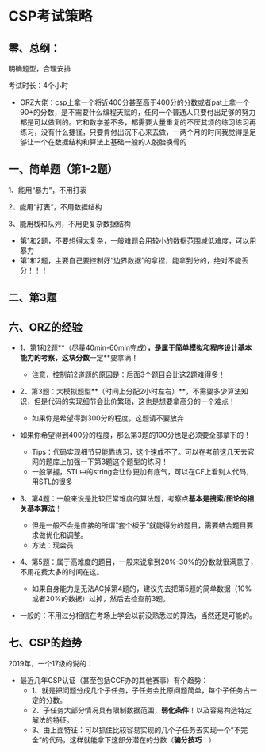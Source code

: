 # CSP考试策略



## 零、总纲：

明确题型，合理安排

考试时长：4个小时

- ORZ大佬：csp上拿一个将近400分甚至高于400分的分数或者pat上拿一个90+的分数，是不需要什么编程天赋的，任何一个普通人只要付出足够的努力都是可以做到的。它和数学差不多，都需要大量重复的不厌其烦的练习练习再练习，没有什么捷径，只要肯付出沉下心来去做，一两个月的时间我觉得是足够让一个在数据结构和算法上基础一般的人脱胎换骨的



## 一、简单题（第1-2题）

1、能用“暴力”，不用打表

2、能用“打表“，不用数据结构

3、能用栈和队列，不用更复杂数据结构



- 第1和2题，不要想得太复杂，一般难题会用较小的数据范围减低难度，可以用暴力
- 第1和2题，主要自己要控制好“边界数据”的拿捏，能拿到分的，绝对不能丢分！！！



## 二、第3题





## 六、ORZ的经验

- 1、第1和2题**（尽量40min-60min完成）**，是属于简单模拟和程序设计基本能力的考察，这块分数**一定**要拿满！
  
  - 注意，控制前2道题的原因是：后面3个题目会比这2题难得多！
- 2、第3题：大模拟题型**（时间上分配2小时左右）**，不需要多少算法知识，但是代码的实现细节会比价繁琐，这也是想要拿高分的一个难点！

  - 如果你是希望得到300分的程度，这题请不要放弃
- 如果你希望得到400分的程度，那么第3题的100分也是必须要全部拿下的！
  - Tips：代码实现细节只能靠练习，这个速成不了。可以在考前这几天去官网的题库上加强一下第3题这个题型的练习！
  - 一般掌握，STL中的string会让你更加有底气，可以在CF上看别人代码，用STL的很多
- 3、第4题：一般来说是比较正常难度的算法题，考察点**基本是搜索/图论的相关基本算法**！
  - 但是一般不会是直接的所谓“套个板子”就能得分的题目，需要结合题目要求做优化和调整。
  - 方法：现会员
- 4、第5题：属于高难度的题目，一般来说拿到20%-30%的分数就很满意了，不用花费太多的时间在这。
  - 如果自身能力是无法AC掉第4题的，建议先去把第5题的简单数据（10%或者20%的数据）过掉，然后去检查前3题。

- 一般的：不用过分相信在考场上学会以前没熟悉过的算法，当然还是可能的。






## 七、CSP的趋势

2019年，一个17级的说的：

- 最近几年CSP认证（甚至包括CCF办的其他赛事）有个趋势：
  - 1、就是把问题分成几个子任务，子任务会比原问题简单，每个子任务占一定的分数。
  - 2、子任务大部分情况具有限制数据范围，**弱化条件**！以及容易构造特定解法的特征。
  - 3、由上面特征：可以抓住比较容易实现的几个子任务去实现一个“不完全”的代码，这样就能拿下这部分潜在的分数（**骗分技巧**！）


